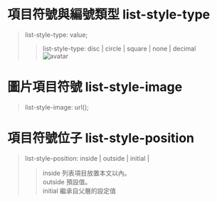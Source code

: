 # 項目符號與編號類型 list-style-type    
> list-style-type: value;   
>> list-style-type: disc | circle | square | none | decimal    
![avatar](https://camo.githubusercontent.com/1aa950f8e5009bb4e63e7cefaf28894f78a1dc88/68747470733a2f2f696d61676573302e636e626c6f67732e636f6d2f626c6f672f3334373030322f3230313431322f3232303931373532393337323034342e706e67)    
# 圖片項目符號 list-style-image    
>  list-style-image: url();     
# 項目符號位子 list-style-position    
>  list-style-position: inside | outside | initial |    
>> inside 列表項目放置本文以內。    
>> outside 預設值。   
>> initial 繼承自父層的設定值   


